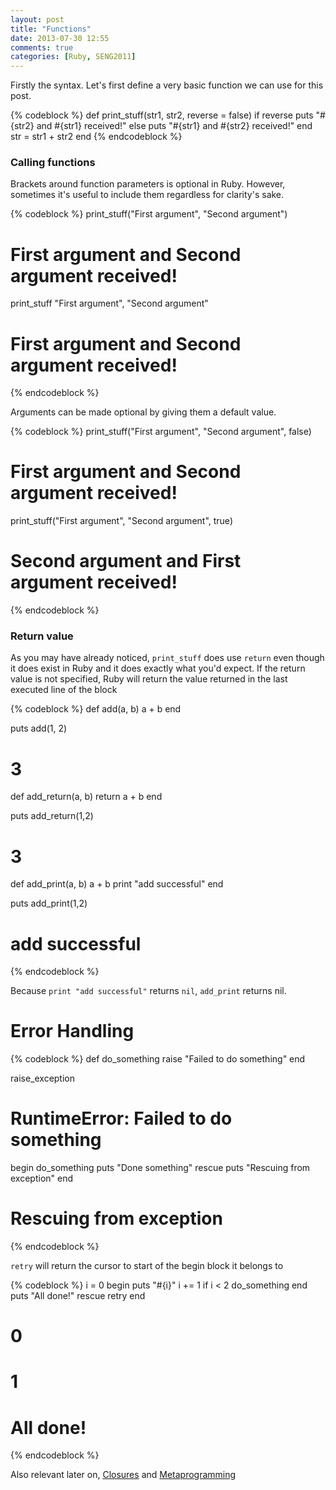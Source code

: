 ```yaml
---
layout: post
title: "Functions"
date: 2013-07-30 12:55
comments: true
categories: [Ruby, SENG2011]
---
```


Firstly the syntax. Let's first define a very basic function we can use for this post.

{% codeblock %}
def print_stuff(str1, str2, reverse = false)
  if reverse
    puts "#{str2} and #{str1} received!"
  else
    puts "#{str1} and #{str2} received!"
  end
  str = str1 + str2
end
{% endcodeblock %}

### Calling functions

Brackets around function parameters is optional in Ruby. However, sometimes it's useful to include them regardless for clarity's sake.

{% codeblock %}
print_stuff("First argument", "Second argument")
# First argument and Second argument received!

print_stuff "First argument", "Second argument"
# First argument and Second argument received!
{% endcodeblock %}

Arguments can be made optional by giving them a default value.

{% codeblock %}
print_stuff("First argument", "Second argument", false)
# First argument and Second argument received!

print_stuff("First argument", "Second argument", true)
# Second argument and First argument received!
{% endcodeblock %}

### Return value

As you may have already noticed, ```print_stuff``` does use ```return``` even though it does exist in Ruby and it does exactly what you'd expect. If the return value is not specified, Ruby will return the value returned in the last executed line of the block

{% codeblock %}
def add(a, b)
  a + b
end

puts add(1, 2)
# 3

def add_return(a, b)
  return a + b
end

puts add_return(1,2)
# 3

def add_print(a, b)
  a + b
  print "add successful"
end

puts add_print(1,2)
# add successful
{% endcodeblock %}

Because ```print "add successful"``` returns ```nil```, ```add_print``` returns nil.

# Error Handling

{% codeblock %}
def do_something
  raise "Failed to do something"
end

raise_exception
# RuntimeError: Failed to do something

begin
  do_something
  puts "Done something"
rescue
  puts "Rescuing from exception"
end
# Rescuing from exception
{% endcodeblock %}

```retry``` will return the cursor to start of the begin block it belongs to

{% codeblock %}
i = 0
begin
  puts "#{i}"
  i += 1
  if i < 2
    do_something
  end
  puts "All done!"
rescue
  retry
end
# 0
# 1
# All done!
{% endcodeblock %}

Also relevant later on, [Closures][1] and [Metaprogramming][2]

  [1]: http://innig.net/software/ruby/closures-in-ruby
  [2]: https://rubymonk.com/learning/books/2-metaprogramming-ruby/chapters/32-introduction-to-metaprogramming/lessons/75-being-meta